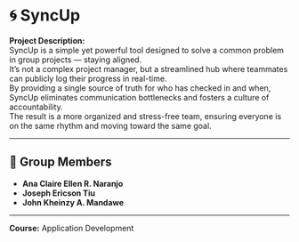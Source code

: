 # 🌀 SyncUp

**Project Description:**  
SyncUp is a simple yet powerful tool designed to solve a common problem in group projects — staying aligned.  
It’s not a complex project manager, but a streamlined hub where teammates can publicly log their progress in real-time.  
By providing a single source of truth for who has checked in and when, SyncUp eliminates communication bottlenecks and fosters a culture of accountability.  
The result is a more organized and stress-free team, ensuring everyone is on the same rhythm and moving toward the same goal.

---

## 👥 Group Members

- **Ana Claire Ellen R. Naranjo**  
- **Joseph Ericson Tiu**  
- **John Kheinzy A. Mandawe**

---

**Course:** Application Development  

